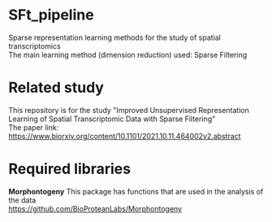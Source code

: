 # SFt_pipeline
Sparse representation learning methods for the study of spatial transcriptomics
<br>The main learning method (dimension reduction) used: Sparse Filtering

# Related study
This repository is for the study "Improved Unsupervised Representation Learning of Spatial Transcriptomic Data with Sparse Filtering"
<br>The paper link: https://www.biorxiv.org/content/10.1101/2021.10.11.464002v2.abstract

# Required libraries
**Morphontogeny**
This package has functions that are used in the analysis of the data
<br>https://github.com/BioProteanLabs/Morphontogeny
